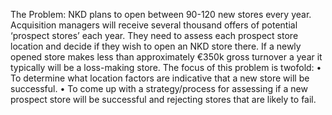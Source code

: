 The Problem:
NKD plans to open between 90-120 new stores every year. Acquisition managers will receive several thousand offers of potential ‘prospect stores’ each year. They need to assess each prospect store location and decide if they wish to open an NKD store there. If a newly opened store makes less than approximately €350k gross turnover a year it typically will be a loss-making store. 
The focus of this problem is twofold:
•	To determine what location factors are indicative that a new store will be successful.
•	To come up with a strategy/process for assessing if a new prospect store will be successful and rejecting stores that are likely to fail.

